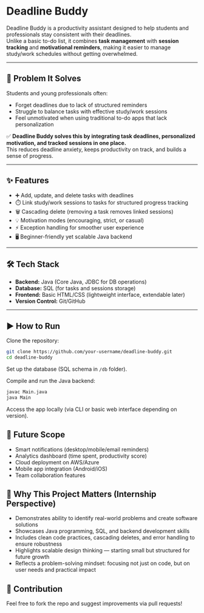 # Deadline Buddy

Deadline Buddy is a productivity assistant designed to help students and professionals stay consistent with their deadlines.  
Unlike a basic to-do list, it combines **task management** with **session tracking** and **motivational reminders**, making it easier to manage study/work schedules without getting overwhelmed.  

---

## 🚀 Problem It Solves  
Students and young professionals often:  
- Forget deadlines due to lack of structured reminders  
- Struggle to balance tasks with effective study/work sessions  
- Feel unmotivated when using traditional to-do apps that lack personalization  

✅ **Deadline Buddy solves this by integrating task deadlines, personalized motivation, and tracked sessions in one place.**  
This reduces deadline anxiety, keeps productivity on track, and builds a sense of progress.  

---

## ✨ Features  
- ➕ Add, update, and delete tasks with deadlines  
- ⏱️ Link study/work sessions to tasks for structured progress tracking  
- 🗑️ Cascading delete (removing a task removes linked sessions)  
- 💡 Motivation modes (encouraging, strict, or casual)  
- ⚡ Exception handling for smoother user experience  
- 🖥️ Beginner-friendly yet scalable Java backend  

---

## 🛠️ Tech Stack  
- **Backend:** Java (Core Java, JDBC for DB operations)  
- **Database:** SQL (for tasks and sessions storage)  
- **Frontend:** Basic HTML/CSS (lightweight interface, extendable later)  
- **Version Control:** Git/GitHub  

---

## ▶️ How to Run  

Clone the repository:  
```bash
git clone https://github.com/your-username/deadline-buddy.git
cd deadline-buddy
```

Set up the database (SQL schema in `/db` folder).  

Compile and run the Java backend:  
```bash
javac Main.java
java Main
```

Access the app locally (via CLI or basic web interface depending on version).

## 🔮 Future Scope
- Smart notifications (desktop/mobile/email reminders)
- Analytics dashboard (time spent, productivity score)
- Cloud deployment on AWS/Azure
- Mobile app integration (Android/iOS)
- Team collaboration features

## 🎯 Why This Project Matters (Internship Perspective)
- Demonstrates ability to identify real-world problems and create software solutions
- Showcases Java programming, SQL, and backend development skills
- Includes clean code practices, cascading deletes, and error handling to ensure robustness
- Highlights scalable design thinking — starting small but structured for future growth
- Reflects a problem-solving mindset: focusing not just on code, but on user needs and practical impact

## 🤝 Contribution
Feel free to fork the repo and suggest improvements via pull requests!
